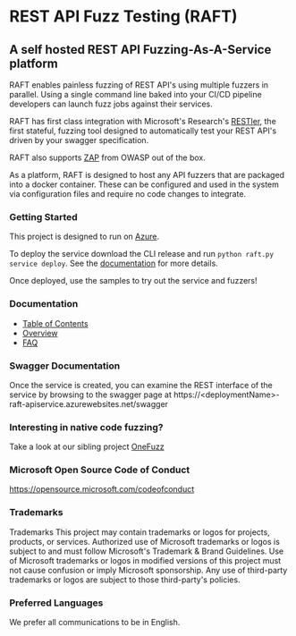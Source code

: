 # REST API Fuzz Testing (RAFT)

## A self hosted REST API Fuzzing-As-A-Service platform 
RAFT enables painless fuzzing of REST API's using multiple fuzzers in parallel. Using a single command line
baked into your CI/CD pipeline developers can launch fuzz jobs against their services.
  
RAFT has first class integration with Microsoft's Research's [RESTler](https://github.com/microsoft/restler-fuzzer), the first stateful, 
fuzzing tool designed to automatically test your REST API's driven by your swagger specification.

RAFT also supports [ZAP](https://www.zaproxy.org/) from OWASP out of the box.

As a platform, RAFT is designed to host any API fuzzers that are packaged into a docker container. 
These can be configured and used in the system via configuration files and require no code changes to integrate.

### Getting Started
This project is designed to run on [Azure](https://azure.microsoft.com). 

To deploy the service download the CLI release and run `python raft.py service deploy`. See
the [documentation](docs/deploying/deploying.md) for more details.

Once deployed, use the samples to try out the service and fuzzers!

### Documentation

* [Table of Contents](docs/index.md)
* [Overview](docs/how-it-works/overview.md)
* [FAQ](docs/faq.md)

### Swagger Documentation
Once the service is created, you can examine the REST interface of the service by browsing to the swagger page at https://\<deploymentName\>-raft-apiservice.azurewebsites.net/swagger

### Interesting in native code fuzzing? 
Take a look at our sibling project [OneFuzz](https://github.com/microsoft/onefuzz)

### Microsoft Open Source Code of Conduct
https://opensource.microsoft.com/codeofconduct

### Trademarks
Trademarks This project may contain trademarks or logos for projects, products, or services. Authorized use of Microsoft trademarks or logos is subject to and must follow Microsoft's Trademark & Brand Guidelines. Use of Microsoft trademarks or logos in modified versions of this project must not cause confusion or imply Microsoft sponsorship. Any use of third-party trademarks or logos are subject to those third-party's policies.

### Preferred Languages

We prefer all communications to be in English.
